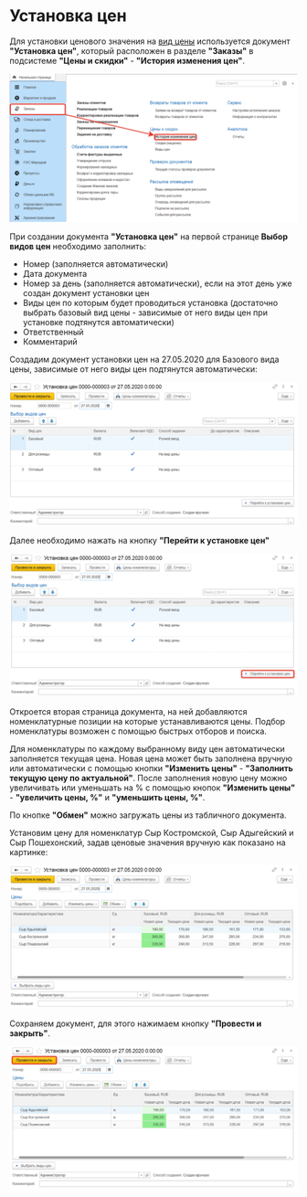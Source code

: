 # Установка цен

Для установки ценового значения на [вид цены](TypesOfPrices.md) используется документ **"Установка цен"**, который расположен в разделе **"Заказы"** в подсистеме **"Цены и скидки"** - **"История изменения цен"**.

[![1][1]][1]

При создании документа **"Установка цен"** на первой странице **Выбор видов цен** необходимо заполнить:

- Номер (заполняется автоматически)
- Дата документа
- Номер за день (заполняется автоматически), если на этот день уже создан документ установки цен
- Виды цен по которым будет проводиться установка (достаточно выбрать базовый вид цены - зависимые от него виды цен при установке подтянутся автоматически)
- Ответственный
- Комментарий

Создадим документ установки цен на 27.05.2020 для Базового вида цены, зависимые от него виды цен подтянутся автоматически:

[![2][2]][2]

Далее необходимо нажать на кнопку **"Перейти к установке цен"**

[![3][3]][3]

Откроется вторая страница документа, на ней добавляются номенклатурные позиции на которые устанавливаются цены. Подбор номенклатуры возможен с помощью быстрых отборов и поиска.

Для номенклатуры по каждому выбранному виду цен автоматически заполняется текущая цена. Новая цена может быть заполнена вручную или автоматически с помощью кнопки **"Изменить цены"** - **"Заполнить текущую цену по актуальной"**. После заполнения новую цену можно увеличивать или уменьшать на %  с помощью кнопок **"Изменить цены"** - **"увеличить цены, %"** и **"уменьшить цены, %"**.

По кнопке **"Обмен"** можно загружать цены из табличного документа.

Установим цену для номенклатур Сыр Костромской, Сыр Адыгейский и Сыр Пошехонский, задав ценовые значения вручную как показано на картинке:

[![4][4]][4]

Сохраняем документ, для этого нажимаем кнопку **"Провести и закрыть"**.

[![5][5]][5]

[1]:SettingPrices.assets/1.png
[2]:SettingPrices.assets/2.png
[3]:SettingPrices.assets/3.png
[4]:SettingPrices.assets/4.png
[5]:SettingPrices.assets/5.png